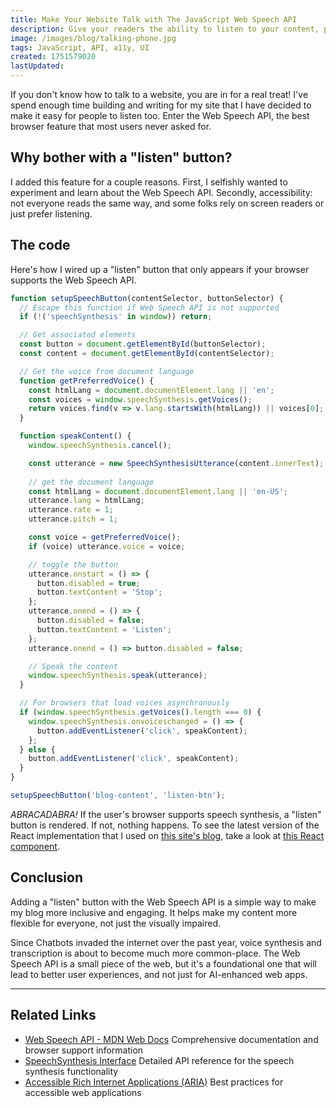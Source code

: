 ```yaml
---
title: Make Your Website Talk with The JavaScript Web Speech API
description: Give your readers the ability to listen to your content, powered by the JavaScript Web Speech API. Help make your site more accessible and ready for the future of AI-driven web experiences.
image: /images/blog/talking-phone.jpg
tags: JavaScript, API, a11y, UI
created: 1751579020
lastUpdated: 
---
```


If you don't know how to talk to a website, you are in for a real treat! I've spend enough time building and writing for my site that I have decided to make it easy for people to listen too. Enter the Web Speech API, the best browser feature that most users never asked for. 

## Why bother with a "listen" button?

I added this feature for a couple reasons. First, I selfishly wanted to experiment and learn about the Web Speech API. Secondly, accessibility: not everyone reads the same way, and some folks rely on screen readers or just prefer listening. 

## The code

Here's how I wired up a "listen" button that only appears if your browser supports the Web Speech API. 

```javascript
function setupSpeechButton(contentSelector, buttonSelector) {
  // Escape this function if Web Speech API is not supported
  if (!('speechSynthesis' in window)) return;

  // Get associated elements
  const button = document.getElementById(buttonSelector);
  const content = document.getElementById(contentSelector);

  // Get the voice from document language
  function getPreferredVoice() {
    const htmlLang = document.documentElement.lang || 'en';
    const voices = window.speechSynthesis.getVoices();
    return voices.find(v => v.lang.startsWith(htmlLang)) || voices[0];
  }

  function speakContent() {
    window.speechSynthesis.cancel();

    const utterance = new SpeechSynthesisUtterance(content.innerText);
    
    // get the document language
    const htmlLang = document.documentElement.lang || 'en-US';
    utterance.lang = htmlLang;
    utterance.rate = 1;
    utterance.pitch = 1;

    const voice = getPreferredVoice();
    if (voice) utterance.voice = voice;

    // toggle the button
    utterance.onstart = () => {
      button.disabled = true;
      button.textContent = 'Stop';
    };
    utterance.onend = () => {
      button.disabled = false;
      button.textContent = 'Listen';
    };
    utterance.onend = () => button.disabled = false;

    // Speak the content
    window.speechSynthesis.speak(utterance);
  }

  // For browsers that load voices asynchronously
  if (window.speechSynthesis.getVoices().length === 0) {
    window.speechSynthesis.onvoiceschanged = () => {
      button.addEventListener('click', speakContent);
    };
  } else {
    button.addEventListener('click', speakContent);
  }
}

setupSpeechButton('blog-content', 'listen-btn');
```

_ABRACADABRA!_ If the user's browser supports speech synthesis, a "listen" button is rendered. If not, nothing happens. To see the latest version of the React implementation that I used on [this site's blog](https://magill.dev), take a look at [this React component](https://github.com/andymagill/dev.magill.next/blob/master/app/components/blog/ListenButton.tsx). 

## Conclusion

Adding a "listen" button with the Web Speech API is a simple way to make my blog more inclusive and engaging. It helps make my content more flexible for everyone, not just the visually impaired.

Since Chatbots invaded the internet over the past year, voice synthesis and transcription is about to become much more common-place. The Web Speech API is a small piece of the web, but it's a foundational one that will lead to better user experiences, and not just for AI-enhanced web apps.

--- 

## Related Links

- [Web Speech API - MDN Web Docs](https://developer.mozilla.org/en-US/docs/Web/API/Web_Speech_API) Comprehensive documentation and browser support information
- [SpeechSynthesis Interface](https://developer.mozilla.org/en-US/docs/Web/API/SpeechSynthesis) Detailed API reference for the speech synthesis functionality
- [Accessible Rich Internet Applications (ARIA)](https://developer.mozilla.org/en-US/docs/Web/Accessibility/ARIA) Best practices for accessible web applications
